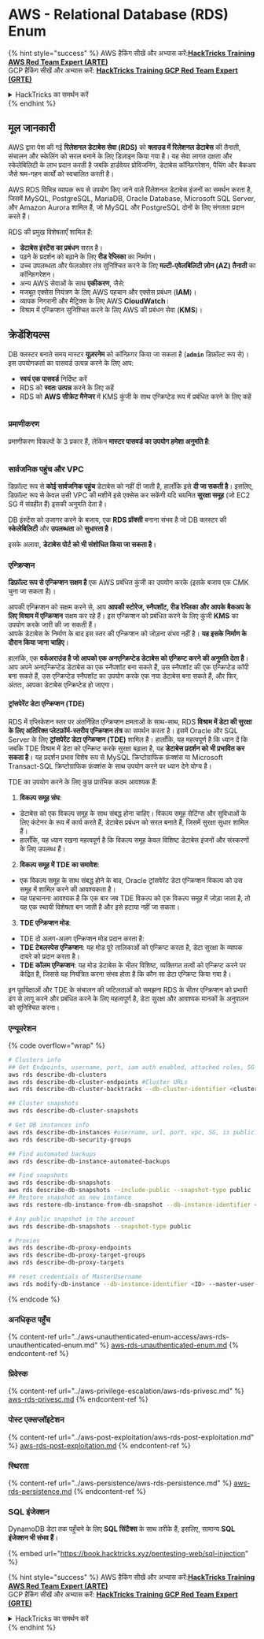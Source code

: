 # AWS - Relational Database (RDS) Enum

{% hint style="success" %}
AWS हैकिंग सीखें और अभ्यास करें:<img src="../../../.gitbook/assets/image (1).png" alt="" data-size="line">[**HackTricks Training AWS Red Team Expert (ARTE)**](https://training.hacktricks.xyz/courses/arte)<img src="../../../.gitbook/assets/image (1).png" alt="" data-size="line">\
GCP हैकिंग सीखें और अभ्यास करें: <img src="../../../.gitbook/assets/image (2).png" alt="" data-size="line">[**HackTricks Training GCP Red Team Expert (GRTE)**<img src="../../../.gitbook/assets/image (2).png" alt="" data-size="line">](https://training.hacktricks.xyz/courses/grte)

<details>

<summary>HackTricks का समर्थन करें</summary>

* [**सदस्यता योजनाएँ**](https://github.com/sponsors/carlospolop) देखें!
* **हमारे** 💬 [**Discord समूह**](https://discord.gg/hRep4RUj7f) या [**telegram समूह**](https://t.me/peass) में शामिल हों या **Twitter** 🐦 पर हमें **फॉलो करें** [**@hacktricks\_live**](https://twitter.com/hacktricks\_live)**.**
* **हैकिंग ट्रिक्स साझा करें और** [**HackTricks**](https://github.com/carlospolop/hacktricks) और [**HackTricks Cloud**](https://github.com/carlospolop/hacktricks-cloud) गिटहब रिपोजिटरी में PR सबमिट करें।

</details>
{% endhint %}

## मूल जानकारी

AWS द्वारा पेश की गई **रिलेशनल डेटाबेस सेवा (RDS)** को **क्लाउड में रिलेशनल डेटाबेस** की तैनाती, संचालन और स्केलिंग को सरल बनाने के लिए डिज़ाइन किया गया है। यह सेवा लागत दक्षता और स्केलेबिलिटी के लाभ प्रदान करती है जबकि हार्डवेयर प्रोविजनिंग, डेटाबेस कॉन्फ़िगरेशन, पैचिंग और बैकअप जैसे श्रम-गहन कार्यों को स्वचालित करती है।

AWS RDS विभिन्न व्यापक रूप से उपयोग किए जाने वाले रिलेशनल डेटाबेस इंजनों का समर्थन करता है, जिसमें MySQL, PostgreSQL, MariaDB, Oracle Database, Microsoft SQL Server, और Amazon Aurora शामिल हैं, जो MySQL और PostgreSQL दोनों के लिए संगतता प्रदान करते हैं।

RDS की प्रमुख विशेषताएँ शामिल हैं:

* **डेटाबेस इंस्टेंस का प्रबंधन** सरल है।
* पढ़ने के प्रदर्शन को बढ़ाने के लिए **रीड रेप्लिका** का निर्माण।
* उच्च उपलब्धता और फेलओवर तंत्र सुनिश्चित करने के लिए **मल्टी-एवेलबिलिटी ज़ोन (AZ) तैनाती** का कॉन्फ़िगरेशन।
* अन्य AWS सेवाओं के साथ **एकीकरण**, जैसे:
* मजबूत एक्सेस नियंत्रण के लिए AWS पहचान और एक्सेस प्रबंधन (**IAM**)।
* व्यापक निगरानी और मैट्रिक्स के लिए AWS **CloudWatch**।
* विश्राम में एन्क्रिप्शन सुनिश्चित करने के लिए AWS की प्रबंधन सेवा (**KMS**)।

## क्रेडेंशियल्स

DB क्लस्टर बनाते समय मास्टर **यूज़रनेम** को कॉन्फ़िगर किया जा सकता है (**`admin`** डिफ़ॉल्ट रूप से)। इस उपयोगकर्ता का पासवर्ड उत्पन्न करने के लिए आप:

* **स्वयं एक पासवर्ड** निर्दिष्ट करें
* RDS को **स्वतः उत्पन्न** करने के लिए कहें
* RDS को **AWS सीक्रेट मैनेजर** में KMS कुंजी के साथ एन्क्रिप्टेड रूप में प्रबंधित करने के लिए कहें

<figure><img src="../../../.gitbook/assets/image (144).png" alt=""><figcaption></figcaption></figure>

### प्रमाणीकरण

प्रमाणीकरण विकल्पों के 3 प्रकार हैं, लेकिन **मास्टर पासवर्ड का उपयोग हमेशा अनुमति है**:

<figure><img src="../../../.gitbook/assets/image (227).png" alt=""><figcaption></figcaption></figure>

### सार्वजनिक पहुंच और VPC

डिफ़ॉल्ट रूप से **कोई सार्वजनिक पहुंच** डेटाबेस को नहीं दी जाती है, हालाँकि इसे **दी जा सकती है**। इसलिए, डिफ़ॉल्ट रूप से केवल उसी VPC की मशीनें इसे एक्सेस कर सकेंगी यदि चयनित **सुरक्षा समूह** (जो EC2 SG में संग्रहीत हैं) इसकी अनुमति देता है।

DB इंस्टेंस को उजागर करने के बजाय, एक **RDS प्रॉक्सी** बनाना संभव है जो DB क्लस्टर की **स्केलेबिलिटी** और **उपलब्धता** को **सुधारता है**।

इसके अलावा, **डेटाबेस पोर्ट को भी संशोधित किया जा सकता है**।

### एन्क्रिप्शन

**डिफ़ॉल्ट रूप से एन्क्रिप्शन सक्षम है** एक AWS प्रबंधित कुंजी का उपयोग करके (इसके बजाय एक CMK चुना जा सकता है)।

आपकी एन्क्रिप्शन को सक्षम करने से, आप **आपकी स्टोरेज, स्नैपशॉट, रीड रेप्लिका और आपके बैकअप के लिए विश्राम में एन्क्रिप्शन** सक्षम कर रहे हैं। इस एन्क्रिप्शन को प्रबंधित करने के लिए कुंजी **KMS** का उपयोग करके जारी की जा सकती हैं।\
आपके डेटाबेस के निर्माण के बाद इस स्तर की एन्क्रिप्शन को जोड़ना संभव नहीं है। **यह इसके निर्माण के दौरान किया जाना चाहिए**।

हालांकि, एक **वर्कअराउंड है जो आपको एक अनएन्क्रिप्टेड डेटाबेस को एन्क्रिप्ट करने की अनुमति देता है**। आप अपने अनएन्क्रिप्टेड डेटाबेस का एक स्नैपशॉट बना सकते हैं, उस स्नैपशॉट की एक एन्क्रिप्टेड कॉपी बना सकते हैं, उस एन्क्रिप्टेड स्नैपशॉट का उपयोग करके एक नया डेटाबेस बना सकते हैं, और फिर, अंततः, आपका डेटाबेस एन्क्रिप्टेड हो जाएगा।

#### ट्रांसपेरेंट डेटा एन्क्रिप्शन (TDE)

RDS में एप्लिकेशन स्तर पर अंतर्निहित एन्क्रिप्शन क्षमताओं के साथ-साथ, RDS **विश्राम में डेटा की सुरक्षा के लिए अतिरिक्त प्लेटफ़ॉर्म-स्तरीय एन्क्रिप्शन तंत्र** का समर्थन करता है। इसमें Oracle और SQL Server के लिए **ट्रांसपेरेंट डेटा एन्क्रिप्शन (TDE)** शामिल है। हालाँकि, यह महत्वपूर्ण है कि ध्यान दें कि जबकि TDE विश्राम में डेटा को एन्क्रिप्ट करके सुरक्षा बढ़ाता है, यह **डेटाबेस प्रदर्शन को भी प्रभावित कर सकता है**। यह प्रदर्शन प्रभाव विशेष रूप से MySQL क्रिप्टोग्राफिक फ़ंक्शंस या Microsoft Transact-SQL क्रिप्टोग्राफिक फ़ंक्शंस के साथ उपयोग करने पर ध्यान देने योग्य है।

TDE का उपयोग करने के लिए कुछ प्रारंभिक कदम आवश्यक हैं:

1. **विकल्प समूह संघ**:
* डेटाबेस को एक विकल्प समूह के साथ संबद्ध होना चाहिए। विकल्प समूह सेटिंग्स और सुविधाओं के लिए कंटेनर के रूप में कार्य करते हैं, डेटाबेस प्रबंधन को सरल बनाते हैं, जिसमें सुरक्षा सुधार शामिल हैं।
* हालाँकि, यह ध्यान रखना महत्वपूर्ण है कि विकल्प समूह केवल विशिष्ट डेटाबेस इंजनों और संस्करणों के लिए उपलब्ध हैं।
2. **विकल्प समूह में TDE का समावेश**:
* एक विकल्प समूह के साथ संबद्ध होने के बाद, Oracle ट्रांसपेरेंट डेटा एन्क्रिप्शन विकल्प को उस समूह में शामिल करने की आवश्यकता है।
* यह पहचानना आवश्यक है कि एक बार जब TDE विकल्प को एक विकल्प समूह में जोड़ा जाता है, तो यह एक स्थायी विशेषता बन जाती है और इसे हटाया नहीं जा सकता।
3. **TDE एन्क्रिप्शन मोड**:
* TDE दो अलग-अलग एन्क्रिप्शन मोड प्रदान करता है:
* **TDE टेबलस्पेस एन्क्रिप्शन**: यह मोड पूरे तालिकाओं को एन्क्रिप्ट करता है, डेटा सुरक्षा के व्यापक दायरे को प्रदान करता है।
* **TDE कॉलम एन्क्रिप्शन**: यह मोड डेटाबेस के भीतर विशिष्ट, व्यक्तिगत तत्वों को एन्क्रिप्ट करने पर केंद्रित है, जिससे यह नियंत्रित करना संभव होता है कि कौन सा डेटा एन्क्रिप्ट किया गया है।

इन पूर्वापेक्षाओं और TDE के संचालन की जटिलताओं को समझना RDS के भीतर एन्क्रिप्शन को प्रभावी ढंग से लागू करने और प्रबंधित करने के लिए महत्वपूर्ण है, डेटा सुरक्षा और आवश्यक मानकों के अनुपालन को सुनिश्चित करना।

### एन्यूमरेशन

{% code overflow="wrap" %}
```bash
# Clusters info
## Get Endpoints, username, port, iam auth enabled, attached roles, SG
aws rds describe-db-clusters
aws rds describe-db-cluster-endpoints #Cluster URLs
aws rds describe-db-cluster-backtracks --db-cluster-identifier <cluster-name>

## Cluster snapshots
aws rds describe-db-cluster-snapshots

# Get DB instances info
aws rds describe-db-instances #username, url, port, vpc, SG, is public?
aws rds describe-db-security-groups

## Find automated backups
aws rds describe-db-instance-automated-backups

## Find snapshots
aws rds describe-db-snapshots
aws rds describe-db-snapshots --include-public --snapshot-type public
## Restore snapshot as new instance
aws rds restore-db-instance-from-db-snapshot --db-instance-identifier <ID> --db-snapshot-identifier <ID> --availability-zone us-west-2a

# Any public snapshot in the account
aws rds describe-db-snapshots --snapshot-type public

# Proxies
aws rds describe-db-proxy-endpoints
aws rds describe-db-proxy-target-groups
aws rds describe-db-proxy-targets

## reset credentials of MasterUsername
aws rds modify-db-instance --db-instance-identifier <ID> --master-user-password <NewPassword> --apply-immediately
```
{% endcode %}

### अनधिकृत पहुँच

{% content-ref url="../aws-unauthenticated-enum-access/aws-rds-unauthenticated-enum.md" %}
[aws-rds-unauthenticated-enum.md](../aws-unauthenticated-enum-access/aws-rds-unauthenticated-enum.md)
{% endcontent-ref %}

### प्रिवेस्क

{% content-ref url="../aws-privilege-escalation/aws-rds-privesc.md" %}
[aws-rds-privesc.md](../aws-privilege-escalation/aws-rds-privesc.md)
{% endcontent-ref %}

### पोस्ट एक्सप्लॉइटेशन

{% content-ref url="../aws-post-exploitation/aws-rds-post-exploitation.md" %}
[aws-rds-post-exploitation.md](../aws-post-exploitation/aws-rds-post-exploitation.md)
{% endcontent-ref %}

### स्थिरता

{% content-ref url="../aws-persistence/aws-rds-persistence.md" %}
[aws-rds-persistence.md](../aws-persistence/aws-rds-persistence.md)
{% endcontent-ref %}

### SQL इंजेक्शन

DynamoDB डेटा तक पहुँचने के लिए **SQL सिंटैक्स** के साथ तरीके हैं, इसलिए, सामान्य **SQL इंजेक्शन भी संभव हैं**।

{% embed url="https://book.hacktricks.xyz/pentesting-web/sql-injection" %}

{% hint style="success" %}
AWS हैकिंग सीखें और अभ्यास करें:<img src="../../../.gitbook/assets/image (1).png" alt="" data-size="line">[**HackTricks Training AWS Red Team Expert (ARTE)**](https://training.hacktricks.xyz/courses/arte)<img src="../../../.gitbook/assets/image (1).png" alt="" data-size="line">\
GCP हैकिंग सीखें और अभ्यास करें: <img src="../../../.gitbook/assets/image (2).png" alt="" data-size="line">[**HackTricks Training GCP Red Team Expert (GRTE)**<img src="../../../.gitbook/assets/image (2).png" alt="" data-size="line">](https://training.hacktricks.xyz/courses/grte)

<details>

<summary>HackTricks का समर्थन करें</summary>

* [**सदस्यता योजनाएँ**](https://github.com/sponsors/carlospolop) देखें!
* **💬 [**Discord समूह**](https://discord.gg/hRep4RUj7f) या [**टेलीग्राम समूह**](https://t.me/peass) में शामिल हों या **Twitter** 🐦 पर हमें **फॉलो** करें [**@hacktricks\_live**](https://twitter.com/hacktricks\_live)**.**
* हैकिंग ट्रिक्स साझा करें और [**HackTricks**](https://github.com/carlospolop/hacktricks) और [**HackTricks Cloud**](https://github.com/carlospolop/hacktricks-cloud) गिटहब रिपोजिटरी में PR सबमिट करें।

</details>
{% endhint %}
